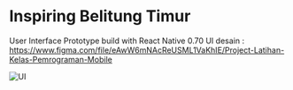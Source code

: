 
# Inspiring Belitung Timur

User Interface Prototype build with React Native 0.70
UI desain : https://www.figma.com/file/eAwW6mNAcReUSML1VaKhIE/Project-Latihan-Kelas-Pemrograman-Mobile

![UI](https://github.com/pusakamanggala/Inspiring-Belitung-Timur/blob/master/img/Documentation/UI.png)

